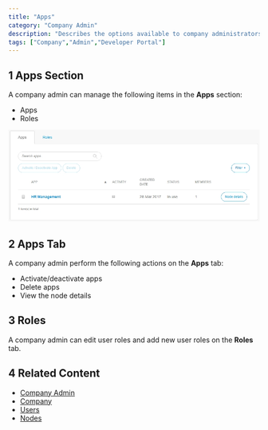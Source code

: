 ```yaml
---
title: "Apps"
category: "Company Admin"
description: "Describes the options available to company administrators in a Mendix app."
tags: ["Company","Admin","Developer Portal"]
---
```


## 1 Apps Section

A company admin can manage the following items in the **Apps** section:

* Apps
* Roles

![](attachments/appsettings.jpg)

## 2 Apps Tab

A company admin perform the following actions on the **Apps** tab:

* Activate/deactivate apps
* Delete apps
* View the node details

## 3 Roles

A company admin can edit user roles and add new user roles on the **Roles** tab.

## 4 Related Content

* [Company Admin](index)
* [Company](company)
* [Users](users)
* [Nodes](nodes)
